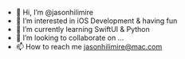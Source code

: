 - 👋 Hi, I’m @jasonhilimire
- 👀 I’m interested in iOS Development & having fun
- 🌱 I’m currently learning SwiftUI & Python
- 💞️ I’m looking to collaborate on ...
- 📫 How to reach me jasonhilimire@mac.com

<!---
jasonhilimire/jasonhilimire is a ✨ special ✨ repository because its `README.md` (this file) appears on your GitHub profile.
You can click the Preview link to take a look at your changes.
--->
